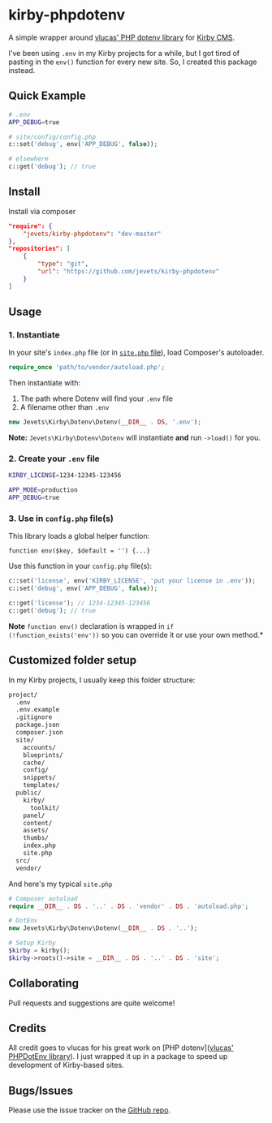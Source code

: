 # kirby-phpdotenv

A simple wrapper around [vlucas' PHP dotenv library](https://github.com/vlucas/phpdotenv) for [Kirby CMS](http://getkirby.com).

I've been using `.env` in my Kirby projects for a while, but I got tired of pasting in the `env()` function for every new site. So, I created this package instead.

## Quick Example

```bash
# .env
APP_DEBUG=true
```
```php
# site/config/config.php
c::set('debug', env('APP_DEBUG', false));
```
```php
# elsewhere
c::get('debug'); // true
```

## Install

Install via composer

```json
"require": {
    "jevets/kirby-phpdotenv": "dev-master"
},
"repositories": [
    {
        "type": "git",
        "url": "https://github.com/jevets/kirby-phpdotenv"
    }
]
```

## Usage

### 1. Instantiate

In your site's `index.php` file (or in [`site.php` file](http://getkirby.com/docs/advanced/customized-folder-setup)), load Composer's autoloader.

```php
require_once 'path/to/vendor/autoload.php';
```

Then instantiate with:

1. The path where Dotenv will find your `.env` file
2. A filename other than `.env`

```php 
new Jevets\Kirby\Dotenv\Dotenv(__DIR__ . DS, '.env');
```

**Note:** `Jevets\Kirby\Dotenv\Dotenv` will instantiate **and** run `->load()` for you.

### 2. Create your `.env` file

```sh
KIRBY_LICENSE=1234-12345-123456

APP_MODE=production
APP_DEBUG=true
```

### 3. Use in `config.php` file(s)

This library loads a global helper function:

`function env($key, $default = '') {...}`

Use this function in your `config.php` file(s):

```php
c::set('license', env('KIRBY_LICENSE', 'put your license in .env'));
c::set('debug', env('APP_DEBUG', false));

c::get('license'); // 1234-12345-123456
c::get('debug'); // true
```

**Note** `function env()` declaration is wrapped in `if (!function_exists('env'))` so you can override it or use your own method.*

## Customized folder setup

In my Kirby projects, I usually keep this folder structure:

```bash
project/
  .env
  .env.example
  .gitignore
  package.json
  composer.json
  site/
    accounts/
    blueprints/
    cache/
    config/
    snippets/
    templates/
  public/
    kirby/
      toolkit/
    panel/
    content/
    assets/
    thumbs/
    index.php
    site.php
  src/
  vendor/
```

And here's my typical `site.php`

```php
# Composer autoload
require __DIR__ . DS . '..' . DS . 'vendor' . DS . 'autoload.php';

# DotEnv
new Jevets\Kirby\Dotenv\Dotenv(__DIR__ . DS . '..');

# Setup Kirby
$kirby = kirby();
$kirby->roots()->site = __DIR__ . DS . '..' . DS . 'site';
```

## Collaborating

Pull requests and suggestions are quite welcome!

## Credits

All credit goes to vlucas for his great work on [PHP dotenv]([vlucas' PHPDotEnv library](https://github.com/vlucas/phpdotenv)). I just wrapped it up in a package to speed up development of Kirby-based sites.

## Bugs/Issues

Please use the issue tracker on the [GitHub repo](https://github.com/jevets/kirby-phpdotenv/issues).